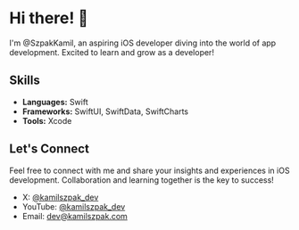# Hi there! 👋

I'm @SzpakKamil, an aspiring iOS developer diving into the world of app development. Excited to learn and grow as a developer!

## Skills
- **Languages:** Swift
- **Frameworks:** SwiftUI, SwiftData, SwiftCharts
- **Tools:** Xcode

## Let's Connect
Feel free to connect with me and share your insights and experiences in iOS development. Collaboration and learning together is the key to success!

- X: [@kamilszpak_dev](https://x.com/kamilszpak_dev)
- YouTube: [@kamilszpak_dev](https://www.youtube.com/@kamilszpak_dev)
- Email: dev@kamilszpak.com
